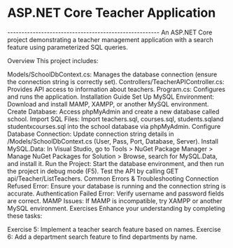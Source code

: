 <h1>ASP.NET Core Teacher Application</h1>
------------------------------------------------------
An ASP.NET Core project demonstrating a teacher management application with a search feature using parameterized SQL queries.

Overview
This project includes:

Models/SchoolDbContext.cs: Manages the database connection (ensure the connection string is correctly set).
Controllers/TeacherAPIController.cs: Provides API access to information about teachers.
Program.cs: Configures and runs the application.
Installation Guide
Set Up MySQL Environment: Download and install MAMP, XAMPP, or another MySQL environment.
Create Database:
Access phpMyAdmin and create a new database called school.
Import SQL Files:
Import teachers.sql, courses.sql, students.sqland  studentxcourses.sql into the school database via phpMyAdmin.
Configure Database Connection:
Update connection string details in /Models/SchoolDbContext.cs (User, Pass, Port, Database, Server).
Install MySQL.Data:
In Visual Studio, go to Tools > NuGet Package Manager > Manage NuGet Packages for Solution > Browse, search for MySQL.Data, and install it.
Run the Project:
Start the database environment, and then run the project in debug mode (F5). Test the API by calling GET api/Teacher/ListTeachers.
Common Errors & Troubleshooting
Connection Refused Error: Ensure your database is running and the connection string is accurate.
Authentication Failed Error: Verify username and password fields are correct.
MAMP Issues: If MAMP is incompatible, try XAMPP or another MySQL environment.
Exercises
Enhance your understanding by completing these tasks:

Exercise 5: Implement a teacher search feature based on names.
Exercise 6: Add a department search feature to find departments by name.
